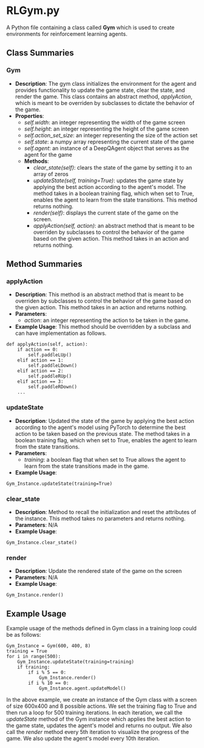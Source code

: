 # RLGym.py

A Python file containing a class called **Gym** which is used to create environments for reinforcement learning agents. 

## Class Summaries

### Gym

- **Description**: The gym class initializes the environment for the agent and provides functionality to update the game state, clear the state, and render the game. This class contains an abstract method, *applyAction*, which is meant to be overriden by subclasses to dictate the behavior of the game. 
- **Properties**: 
    - *self.width*: an integer representing the width of the game screen
    - *self.height*: an integer representing the height of the game screen
    - *self.action_set_size*: an integer representing the size of the action set
    - *self.state*: a numpy array representing the current state of the game
    - *self.agent*: an instance of a DeepQAgent object that serves as the agent for the game
  - **Methods**:
    - *clear_state(self)*: clears the state of the game by setting it to an array of zeros
    - *updateState(self, training=True)*: updates the game state by applying the best action according to the agent's model. The method takes in a boolean training flag, which when set to True, enables the agent to learn from the state transitions. This method returns nothing.
    - *render(self)*: displays the current state of the game on the screen.
    - *applyAction(self, action)*: an abstract method that is meant to be overriden by subclasses to control the behavior of the game based on the given action. This method takes in an action and returns nothing.

## Method Summaries

### applyAction

- **Description**: This method is an abstract method that is meant to be overriden by subclasses to control the behavior of the game based on the given action. This method takes in an action and returns nothing.
- **Parameters**: 
    - *action*: an integer representing the action to be taken in the game.
- **Example Usage**: This method should be overridden by a subclass and can have implementation as follows. 

```
def applyAction(self, action):
    if action == 0:
        self.paddleLUp()
    elif action == 1:
        self.paddleLDown()
    elif action == 2:
        self.paddleRUp()
    elif action == 3:
        self.paddleRDown()
    ...
```

### updateState

- **Description**: Updated the state of the game by applying the best action according to the agent's model using PyTorch to determine the best action to be taken based on the previous state. The method takes in a boolean training flag, which when set to True, enables the agent to learn from the state transitions.
- **Parameters**: 
    - *training*: a boolean flag that when set to True allows the agent to learn from the state transitions made in the game.
- **Example Usage**: 

```
Gym_Instance.updateState(training=True)
```

### clear_state

- **Description**: Method to recall the initialization and reset the attributes of the instance. This method takes no parameters and returns nothing.
- **Parameters**: N/A
- **Example Usage**: 

```
Gym_Instance.clear_state()
```

### render

- **Description**: Update the rendered state of the game on the screen
- **Parameters**: N/A
- **Example Usage**: 

```
Gym_Instance.render()
```

## Example Usage

Example usage of the methods defined in Gym class in a training loop could be as follows:

```
Gym_Instance = Gym(600, 400, 8)
training = True
for i in range(500):
    Gym_Instance.updateState(training=training)
    if training:
        if i % 5 == 0:
            Gym_Instance.render()
        if i % 10 == 0:
            Gym_Instance.agent.updateModel()
```

In the above example, we create an instance of the Gym class with a screen of size 600x400 and 8 possible actions. We set the training flag to True and then run a loop for 500 training iterations. In each iteration, we call the *updateState* method of the Gym instance which applies the best action to the game state, updates the agent's model and returns no output. We also call the *render* method every 5th iteration to visualize the progress of the game. We also update the agent's model every 10th iteration.